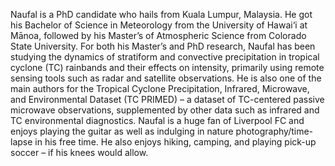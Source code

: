 Naufal is a PhD candidate who hails from Kuala Lumpur, Malaysia. He got his Bachelor of Science in Meteorology from the University of Hawai‘i at Mānoa, followed by his Master’s of Atmospheric Science from Colorado State University. For both his Master’s and PhD research, Naufal has been studying the dynamics of stratiform and convective precipitation in tropical cyclone (TC) rainbands and their effects on intensity, primarily using remote sensing tools such as radar and satellite observations. He is also one of the main authors for the Tropical Cyclone Precipitation, Infrared, Microwave, and Environmental Dataset (TC PRIMED) – a dataset of TC-centered passive microwave observations, supplemented by other data such as infrared and TC environmental diagnostics. Naufal is a huge fan of Liverpool FC and enjoys playing the guitar as well as indulging in nature photography/time-lapse in his free time. He also enjoys hiking, camping, and playing pick-up soccer – if his knees would allow.
